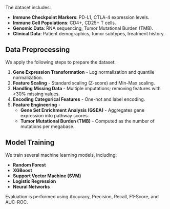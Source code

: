 The dataset includes:
- **Immune Checkpoint Markers**: PD-L1, CTLA-4 expression levels.
- **Immune Cell Populations**: CD4+, CD25+ T cells.
- **Genomic Data**: RNA sequencing, Tumor Mutational Burden (TMB).
- **Clinical Data**: Patient demographics, tumor subtypes, treatment history.
## Data Preprocessing
We apply the following steps to prepare the dataset:
1. **Gene Expression Transformation** - Log normalization and quantile normalization.
2. **Feature Scaling** - Standard scaling (Z-score) and Min-Max scaling.
3. **Handling Missing Data** - Multiple imputations; removing features with >30% missing values.
4. **Encoding Categorical Features** - One-hot and label encoding.
5. **Feature Engineering** -
   - **Gene Set Enrichment Analysis (GSEA)** - Aggregates gene expression into pathway scores.
   - **Tumor Mutational Burden (TMB)** - Computed as the number of mutations per megabase.

## Model Training
We train several machine learning models, including:
- **Random Forest**
- **XGBoost**
- **Support Vector Machine (SVM)**
- **Logistic Regression**
- **Neural Networks**

Evaluation is performed using Accuracy, Precision, Recall, F1-Score, and AUC-ROC.
